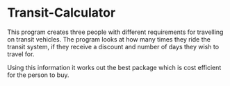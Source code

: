 # Transit-Calculator

This program creates three people with different requirements for travelling on transit vehicles. The program looks at how many times they ride the transit system, if they receive a discount and number of days they wish to travel for.

Using this information it works out the best package which is cost efficient for the person to buy.
